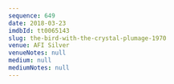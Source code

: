 ```yaml
---
sequence: 649
date: 2018-03-23
imdbId: tt0065143
slug: the-bird-with-the-crystal-plumage-1970
venue: AFI Silver
venueNotes: null
medium: null
mediumNotes: null
---
```


